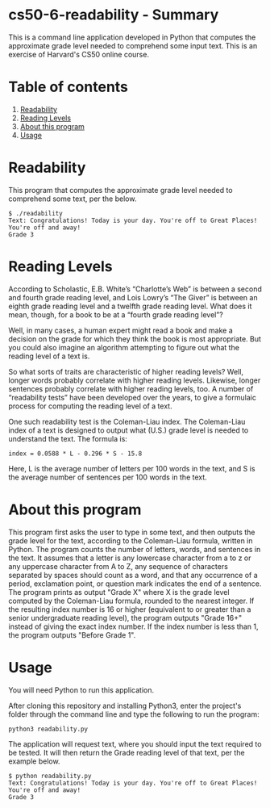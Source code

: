 # cs50-6-readability - Summary
This is a command line application developed in Python that computes the approximate grade level needed to comprehend some input text. This is an exercise of Harvard's CS50 online course.

# Table of contents
1. [Readability](#Readability)
2. [Reading Levels](#Reading-Levels)
3. [About this program](#About-this-program)
4. [Usage](#Usage)

# Readability
This program that computes the approximate grade level needed to comprehend some text, per the below.
```
$ ./readability
Text: Congratulations! Today is your day. You're off to Great Places! You're off and away!
Grade 3
```

# Reading Levels
According to Scholastic, E.B. White’s “Charlotte’s Web” is between a second and fourth grade reading level, and Lois Lowry’s “The Giver” is between an eighth grade reading level and a twelfth grade reading level. What does it mean, though, for a book to be at a “fourth grade reading level”?

Well, in many cases, a human expert might read a book and make a decision on the grade for which they think the book is most appropriate. But you could also imagine an algorithm attempting to figure out what the reading level of a text is.

So what sorts of traits are characteristic of higher reading levels? Well, longer words probably correlate with higher reading levels. Likewise, longer sentences probably correlate with higher reading levels, too. A number of “readability tests” have been developed over the years, to give a formulaic process for computing the reading level of a text.

One such readability test is the Coleman-Liau index. The Coleman-Liau index of a text is designed to output what (U.S.) grade level is needed to understand the text. The formula is:
```
index = 0.0588 * L - 0.296 * S - 15.8
```
Here, L is the average number of letters per 100 words in the text, and S is the average number of sentences per 100 words in the text.

# About this program
This program first asks the user to type in some text, and then outputs the grade level for the text, according to the Coleman-Liau formula, written in Python.
The program counts the number of letters, words, and sentences in the text. It assumes that a letter is any lowercase character from a to z or any uppercase character from A to Z, any sequence of characters separated by spaces should count as a word, and that any occurrence of a period, exclamation point, or question mark indicates the end of a sentence.
The program prints as output "Grade X" where X is the grade level computed by the Coleman-Liau formula, rounded to the nearest integer.
If the resulting index number is 16 or higher (equivalent to or greater than a senior undergraduate reading level), the program outputs "Grade 16+" instead of giving the exact index number. If the index number is less than 1, the program outputs "Before Grade 1".

# Usage
You will need Python to run this application.

After cloning this repository and installing Python3, enter the project's folder through the command line and type the following to run the program:
```
python3 readability.py
```
The application will request text, where you should input the text required to be tested. It will then return the Grade reading level of that text, per the example below.
```
$ python readability.py
Text: Congratulations! Today is your day. You're off to Great Places! You're off and away!
Grade 3
```

